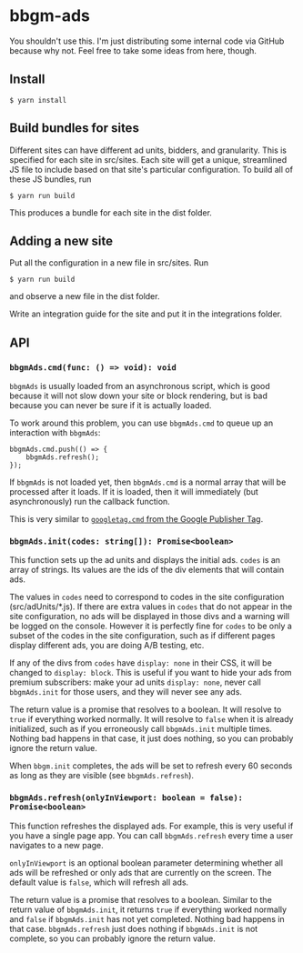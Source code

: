 # bbgm-ads

You shouldn't use this. I'm just distributing some internal code via GitHub because why not. Feel free to take some ideas from here, though.

## Install

    $ yarn install

## Build bundles for sites

Different sites can have different ad units, bidders, and granularity. This is specified for each site in src/sites. Each site will get a unique, streamlined JS file to include based on that site's particular configuration. To build all of these JS bundles, run

    $ yarn run build

This produces a bundle for each site in the dist folder.

## Adding a new site

Put all the configuration in a new file in src/sites. Run

    $ yarn run build

and observe a new file in the dist folder.

Write an integration guide for the site and put it in the integrations folder.

## API

### `bbgmAds.cmd(func: () => void): void`

`bbgmAds` is usually loaded from an asynchronous script, which is good because it will not slow down your site or block rendering, but is bad because you can never be sure if it is actually loaded.

To work around this problem, you can use `bbgmAds.cmd` to queue up an interaction with `bbgmAds`:

    bbgmAds.cmd.push(() => {
        bbgmAds.refresh();
    });

If `bbgmAds` is not loaded yet, then `bbgmAds.cmd` is a normal array that will be processed after it loads. If it is loaded, then it will immediately (but asynchronously) run the callback function.

This is very similar to [`googletag.cmd` from the Google Publisher Tag](https://developers.google.com/doubleclick-gpt/reference#googletag.cmd).

### `bbgmAds.init(codes: string[]): Promise<boolean>`

This function sets up the ad units and displays the initial ads. `codes` is an array of strings. Its values are the ids of the div elements that will contain ads.

The values in `codes` need to correspond to codes in the site configuration (src/adUnits/*.js). If there are extra values in `codes` that do not appear in the site configuration, no ads will be displayed in those divs and a warning will be logged on the console. However it is perfectly fine for `codes` to be only a subset of the codes in the site configuration, such as if different pages display different ads, you are doing A/B testing, etc.

If any of the divs from `codes` have `display: none` in their CSS, it will be changed to `display: block`. This is useful if you want to hide your ads from premium subscribers: make your ad units `display: none`, never call `bbgmAds.init` for those users, and they will never see any ads.

The return value is a promise that resolves to a boolean. It will resolve to `true` if everything worked normally. It will resolve to `false` when it is already initialized, such as if you erroneously call `bbgmAds.init` multiple times. Nothing bad happens in that case, it just does nothing, so you can probably ignore the return value.

When `bbgm.init` completes, the ads will be set to refresh every 60 seconds as long as they are visible (see `bbgmAds.refresh`).

### `bbgmAds.refresh(onlyInViewport: boolean = false): Promise<boolean>`

This function refreshes the displayed ads. For example, this is very useful if you have a single page app. You can call `bbgmAds.refresh` every time a user navigates to a new page.

`onlyInViewport` is an optional boolean parameter determining whether all ads will be refreshed or only ads that are currently on the screen. The default value is `false`, which will refresh all ads.

The return value is a promise that resolves to a boolean. Similar to the return value of `bbgmAds.init`, it returns `true` if everything worked normally and `false` if `bbgmAds.init` has not yet completed. Nothing bad happens in that case. `bbgmAds.refresh` just does nothing if `bbgmAds.init` is not complete, so you can probably ignore the return value.
